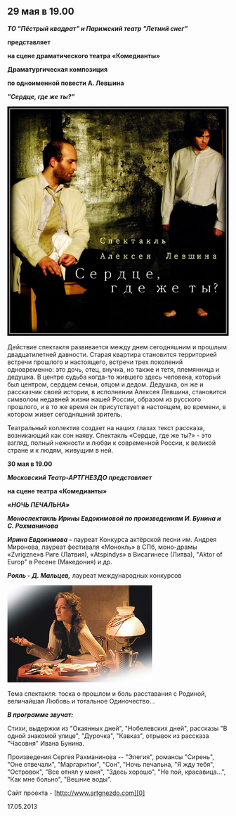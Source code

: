 ## 29 мая в 19.00


_**ТО "Пёстрый квадрат" и Парижский театр "Летний снег"**_


**представляет**


**на сцене драматического театра «Комедианты»**


**Драматургическая композиция**


**по одноименной повести А. Левшина**


_**"Сердце, где же ты?"**_


![](image-01.jpg)


Действие спектакля развивается между днем сегодняшним и прошлым двадцатилетней давности. Старая квартира становится территорией встречи прошлого и настоящего, встречи трех поколений одновременно: это дочь, отец, внучка, но также и тетя, племянница и дедушка. В центре судьба когда-то жившего здесь человека, который был центром, сердцем семьи, отцом и дедом. Дедушка, он же и рассказчик своей истории, в исполнении Алексея Левшина, становится символом недавней жизни нашей России, образом из русского прошлого, и в то же время он присутствует в настоящем, во времени, в котором живет сегодняшний зритель.


Театральный коллектив создает на наших глазах текст рассказа, возникающий как сон наяву. Спектакль «Сердце, где же ты?» - это взгляд, полный нежности и любви к современной России, к великой стране и к людям, живущим в ней.


**30 мая в 19.00**


_**Московский Театр-АРТГНЕЗДО представляет**_


**на сцене театра «Комедианты»**


_**«НОЧЬ ПЕЧАЛЬНА»**_


**_Моноспектакль Ирины Евдокимовой по произведениям И. Бунина и С. Рахманинова_**


**_Ирина Евдокимова -_** лауреат Конкурса актёрской песни им. Андрея Миронова, лауреат фестиваля «Монокль» в СПб, моно-драмы «Zvrigzne»в Риге (Латвия), «Atspindys» в Висагинесе (Литва), "Aktor of Europ" в Ресене (Македония) и др.


**_Рояль - Д. Мальцев,_** лауреат международных конкурсов


![](image-02.jpg)


Тема спектакля: тоска о прошлом и боль расставания с Родиной, величайшая Любовь и тотальное Одиночество...


**_В программе звучат:_**


Стихи, выдержки из "Окаянных дней", "Нобелевских дней", рассказы "В одной знакомой улице", "Дурочка", "Кавказ", отрывок из рассказа "Часовня" Ивана Бунина.


Произведения Сергея Рахманинова -- "Элегия", романсы "Сирень", "Оне отвечали", "Маргаритки", "Сон", "Ночь печальна, "Я жду тебя", "Островок", "Все отнял у меня", "Здесь хорошо", "Не пой, красавица...", "Как мне больно", "Вешние воды".


Сайт проекта - [http://www.artgnezdo.com][0]


17.05.2013

[0]: http://www.artgnezdo.com